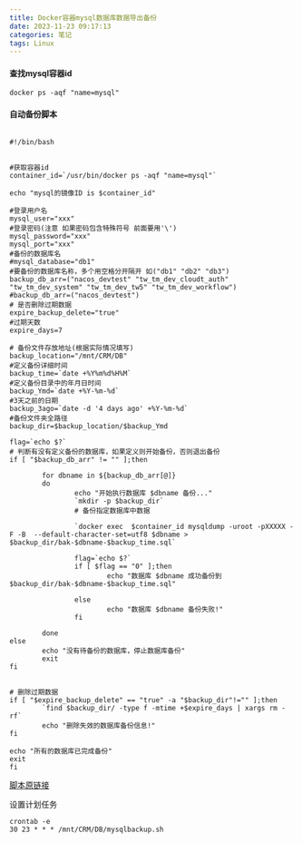 ```yaml
---
title: Docker容器mysql数据库数据导出备份
date: 2023-11-23 09:17:13
categories: 笔记
tags: Linux
---
```


#### 查找mysql容器id

```shell
docker ps -aqf "name=mysql"
```

<!--more-->

#### 自动备份脚本

```shell

#!/bin/bash
 

#获取容器id
container_id=`/usr/bin/docker ps -aqf "name=mysql"`
 
echo "mysql的镜像ID is $container_id"
 
#登录用户名
mysql_user="xxx"
#登录密码(注意 如果密码包含特殊符号 前面要用'\')
mysql_password="xxx"
mysql_port="xxx"
#备份的数据库名
#mysql_database="db1"
#要备份的数据库名称，多个用空格分开隔开 如("db1" "db2" "db3")
backup_db_arr=("nacos_devtest" "tw_tm_dev_cloudt_auth" "tw_tm_dev_system" "tw_tm_dev_tw5" "tw_tm_dev_workflow") 
#backup_db_arr=("nacos_devtest")
# 是否删除过期数据
expire_backup_delete="true"
#过期天数
expire_days=7
 
# 备份文件存放地址(根据实际情况填写)
backup_location="/mnt/CRM/DB"
#定义备份详细时间
backup_time=`date +%Y%m%d%H%M`
#定义备份目录中的年月日时间
backup_Ymd=`date +%Y-%m-%d` 
#3天之前的日期
backup_3ago=`date -d '4 days ago' +%Y-%m-%d` 
#备份文件夹全路径
backup_dir=$backup_location/$backup_Ymd  
 
flag=`echo $?`
# 判断有没有定义备份的数据库，如果定义则开始备份，否则退出备份
if [ "$backup_db_arr" != "" ];then
 
		for dbname in ${backup_db_arr[@]}
		do
				echo "开始执行数据库 $dbname 备份..."
				`mkdir -p $backup_dir`
				# 备份指定数据库中数据

				`docker exec  $container_id mysqldump -uroot -pXXXXX -F -B  --default-character-set=utf8 $dbname > $backup_dir/bak-$dbname-$backup_time.sql`

				flag=`echo $?`
				if [ $flag == "0" ];then
						echo "数据库 $dbname 成功备份到 $backup_dir/bak-$dbname-$backup_time.sql"

				else
						echo "数据库 $dbname 备份失败!"
				fi

		done
else
		echo "没有待备份的数据库，停止数据库备份"
		exit
fi
 
 
# 删除过期数据
if [ "$expire_backup_delete" == "true" -a "$backup_dir"!="" ];then
        `find $backup_dir/ -type f -mtime +$expire_days | xargs rm -rf`
        echo "删除失效的数据库备份信息!"
fi
 
echo "所有的数据库已完成备份"
exit
fi
```

[脚本原链接](https://blog.csdn.net/jinchunzhao123/article/details/130139439?ops_request_misc=%257B%2522request%255Fid%2522%253A%2522170063145416800188536486%2522%252C%2522scm%2522%253A%252220140713.130102334.pc%255Fall.%2522%257D&request_id=170063145416800188536486&biz_id=0&utm_medium=distribute.pc_search_result.none-task-blog-2~all~first_rank_ecpm_v1~rank_v31_ecpm-11-130139439-null-null.142^v96^pc_search_result_base4&utm_term=docker%20mysql%E6%95%B0%E6%8D%AE%E5%A4%87%E4%BB%BD&spm=1018.2226.3001.4187)



设置计划任务

```shell
crontab -e
30 23 * * * /mnt/CRM/DB/mysqlbackup.sh
```
